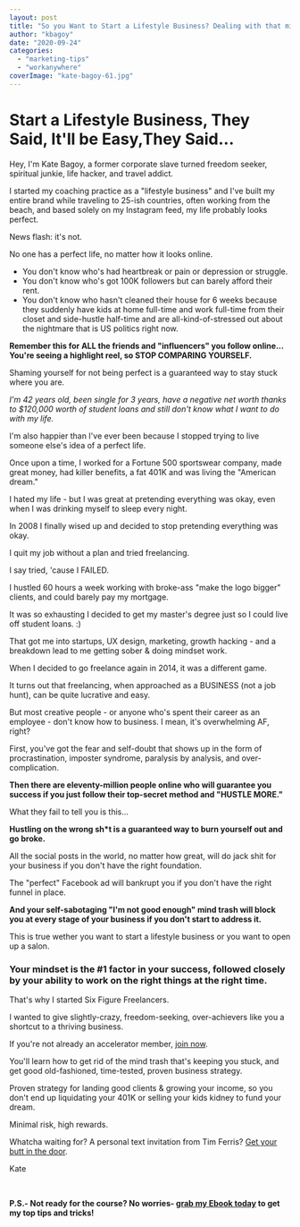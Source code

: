 ```yaml
---
layout: post
title: "So you Want to Start a Lifestyle Business? Dealing with that mind trash is priority #1"
author: "kbagoy"
date: "2020-09-24"
categories: 
  - "marketing-tips"
  - "workanywhere"
coverImage: "kate-bagoy-61.jpg"
---
```


# Start a Lifestyle Business, They Said, It'll be Easy,They Said...

Hey, I'm Kate Bagoy, a former corporate slave turned freedom seeker, spiritual junkie, life hacker, and travel addict.

I started my coaching practice as a "lifestyle business" and I've built my entire brand while traveling to 25-ish countries, often working from the beach, and based solely on my Instagram feed, my life probably looks perfect.

News flash: it's not.

No one has a perfect life, no matter how it looks online.

- You don't know who's had heartbreak or pain or depression or struggle.
- You don't know who's got 100K followers but can barely afford their rent.
- You don't know who hasn't cleaned their house for 6 weeks because they suddenly have kids at home full-time and work full-time from their closet and side-hustle half-time and are all-kind-of-stressed out about the nightmare that is US politics right now.

**Remember this for ALL the friends and "influencers" you follow online... You're seeing a highlight reel, so STOP COMPARING YOURSELF.**

Shaming yourself for not being perfect is a guaranteed way to stay stuck where you are.

_I'm 42 years old, been single for 3 years, have a negative net worth thanks to $120,000 worth of student loans and still don't know what I want to do with my life._

I'm also happier than I've ever been because I stopped trying to live someone else's idea of a perfect life.

Once upon a time, I worked for a Fortune 500 sportswear company, made great money, had killer benefits, a fat 401K and was living the "American dream."

I hated my life - but I was great at pretending everything was okay, even when I was drinking myself to sleep every night.

In 2008 I finally wised up and decided to stop pretending everything was okay.

I quit my job without a plan and tried freelancing.

I say tried, 'cause I FAILED.

I hustled 60 hours a week working with broke-ass "make the logo bigger" clients, and could barely pay my mortgage.

It was so exhausting I decided to get my master's degree just so I could live off student loans. :)

That got me into startups, UX design, marketing, growth hacking - and a breakdown lead to me getting sober & doing mindset work.

When I decided to go freelance again in 2014, it was a different game.

It turns out that freelancing, when approached as a BUSINESS (not a job hunt), can be quite lucrative and easy.

But most creative people - or anyone who's spent their career as an employee - don't know how to business. I mean, it's overwhelming AF, right?

First, you've got the fear and self-doubt that shows up in the form of procrastination, imposter syndrome, paralysis by analysis, and over-complication.

**Then there are eleventy-million people online who will guarantee you success if you just follow their top-secret method and "HUSTLE MORE."** 

What they fail to tell you is this...

**Hustling on the wrong sh\*t is a guaranteed way to burn yourself out and go broke.**

All the social posts in the world, no matter how great, will do jack shit for your business if you don't have the right foundation.

The "perfect" Facebook ad will bankrupt you if you don't have the right funnel in place.

**And your self-sabotaging "I'm not good enough" mind trash will block you at every stage of your business if you don't start to address it.**

This is true wether you want to start a lifestyle business or you want to open up a salon.

### Your mindset is the #1 factor in your success, followed closely by your ability to work on the right things at the right time.

That's why I started Six Figure Freelancers.

I wanted to give slightly-crazy, freedom-seeking, over-achievers like you a shortcut to a thriving business.

If you're not already an accelerator member, [join now](https://kbagoy.thrivecart.com/sixfigurefreelancers/).

You'll learn how to get rid of the mind trash that's keeping you stuck, and get good old-fashioned, time-tested, proven business strategy.

Proven strategy for landing good clients & growing your income, so you don't end up liquidating your 401K or selling your kids kidney to fund your dream.

Minimal risk, high rewards.

Whatcha waiting for? A personal text invitation from Tim Ferris? [Get your butt in the door](https://kbagoy.thrivecart.com/sixfigurefreelancers/).

Kate

 

**P.S.- Not ready for the course? No worries- [grab my Ebook today](https://go.katebagoy.com/ebook) to get my top tips and tricks!**
